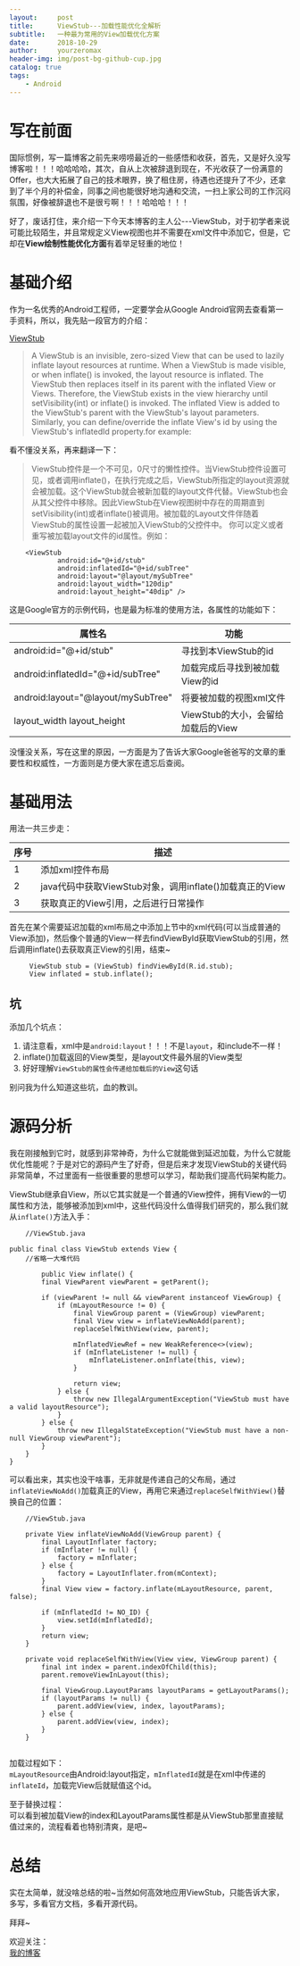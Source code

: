 ```yaml
---
layout:     post
title:      ViewStub---加载性能优化全解析
subtitle:   一种最为常用的View加载优化方案
date:       2018-10-29
author:     yourzeromax
header-img: img/post-bg-github-cup.jpg
catalog: true
tags:
    - Android
---
```


# 写在前面
国际惯例，写一篇博客之前先来唠唠最近的一些感悟和收获，首先，又是好久没写博客啦！！！哈哈哈哈，其次，自从上次被辞退到现在，不光收获了一份满意的Offer，也大大拓展了自己的技术眼界，换了租住房，待遇也还提升了不少，还拿到了半个月的补偿金，同事之间也能很好地沟通和交流，一扫上家公司的工作沉闷氛围，好像被辞退也不是很亏啊！！！哈哈哈！！！  

好了，废话打住，来介绍一下今天本博客的主人公---ViewStub，对于初学者来说可能比较陌生，并且常规定义View视图也并不需要在xml文件中添加它，但是，它却在**View绘制性能优化方面**有着举足轻重的地位！

# 基础介绍  
作为一名优秀的Android工程师，一定要学会从Google Android官网去查看第一手资料，所以，我先贴一段官方的介绍：  

[ViewStub](https://developer.android.google.cn/reference/android/view/ViewStub/)

> A ViewStub is an invisible, zero-sized View that can be used to lazily inflate layout resources at runtime. When a ViewStub is made visible, or when inflate() is invoked, the layout resource is inflated. The ViewStub then replaces itself in its parent with the inflated View or Views. Therefore, the ViewStub exists in the view hierarchy until setVisibility(int) or inflate() is invoked. The inflated View is added to the ViewStub's parent with the ViewStub's layout parameters. Similarly, you can define/override the inflate View's id by using the ViewStub's inflatedId property.for example: 

看不懂没关系，再来翻译一下：  
> ViewStub控件是一个不可见，0尺寸的懒性控件。当ViewStub控件设置可见，或者调用inflate()，在执行完成之后，ViewStub所指定的layout资源就会被加载。这个ViewStub就会被新加载的layout文件代替。ViewStub也会从其父控件中移除。因此ViewStub在View视图树中存在的周期直到setVisibility(int)或者inflate()被调用。被加载的Layout文件伴随着ViewStub的属性设置一起被加入ViewStub的父控件中。
你可以定义或者重写被加载layout文件的id属性。例如：


```
    <ViewStub 
            android:id="@+id/stub"
            android:inflatedId="@+id/subTree"
            android:layout="@layout/mySubTree"
            android:layout_width="120dip"
            android:layout_height="40dip" />
```

这是Google官方的示例代码，也是最为标准的使用方法，各属性的功能如下：  

属性名 | 功能
---|---
android:id="@+id/stub" | 寻找到本ViewStub的id
android:inflatedId="@+id/subTree" | 加载完成后寻找到被加载View的id
android:layout="@layout/mySubTree"|将要被加载的视图xml文件
layout_width layout_height | ViewStub的大小，会留给加载后的View  

没懂没关系，写在这里的原因，一方面是为了告诉大家Google爸爸写的文章的重要性和权威性，一方面则是方便大家在遗忘后查阅。  

# 基础用法

用法一共三步走：

序号 | 描述
---|---
1 | 添加xml控件布局
2 | java代码中获取ViewStub对象，调用inflate()加载真正的View
3 | 获取真正的View引用，之后进行日常操作



首先在某个需要延迟加载的xml布局之中添加上节中的xml代码(可以当成普通的View添加)，然后像个普通的View一样去findViewById获取ViewStub的引用，然后调用inflate()去获取真正View的引用，结束~  

```
     ViewStub stub = (ViewStub) findViewById(R.id.stub);
     View inflated = stub.inflate();
```  
## 坑  
添加几个坑点：  
1. 请注意看，xml中是`android:layout`！！！不是`layout`，和include不一样！
2. inflate()加载返回的View类型，是layout文件最外层的View类型
3. 好好理解`ViewStub的属性会传递给加载后的View`这句话

别问我为什么知道这些坑，血的教训。

# 源码分析  
我在刚接触到它时，就感到非常神奇，为什么它就能做到延迟加载，为什么它就能优化性能呢？于是对它的源码产生了好奇，但是后来才发现ViewStub的关键代码非常简单，不过里面有一些很重要的思想可以学习，帮助我们提高代码架构能力。  


ViewStub继承自View，所以它其实就是一个普通的View控件，拥有View的一切属性和方法，能够被添加到xml中，这些代码没什么值得我们研究的，那么我们就从`inflate()`方法入手：  

```
    //ViewStub.java

public final class ViewStub extends View {
    //省略一大堆代码
    
        public View inflate() {
        final ViewParent viewParent = getParent();

        if (viewParent != null && viewParent instanceof ViewGroup) {
            if (mLayoutResource != 0) {
                final ViewGroup parent = (ViewGroup) viewParent;
                final View view = inflateViewNoAdd(parent);
                replaceSelfWithView(view, parent);

                mInflatedViewRef = new WeakReference<>(view);
                if (mInflateListener != null) {
                    mInflateListener.onInflate(this, view);
                }

                return view;
            } else {
                throw new IllegalArgumentException("ViewStub must have a valid layoutResource");
            }
        } else {
            throw new IllegalStateException("ViewStub must have a non-null ViewGroup viewParent");
        }
    }
}
```
可以看出来，其实也没干啥事，无非就是传递自己的父布局，通过`inflateViewNoAdd()`加载真正的View，再用它来通过`replaceSelfWithView()`替换自己的位置：

```
    //ViewStub.java

    private View inflateViewNoAdd(ViewGroup parent) {
        final LayoutInflater factory;
        if (mInflater != null) {
            factory = mInflater;
        } else {
            factory = LayoutInflater.from(mContext);
        }
        final View view = factory.inflate(mLayoutResource, parent, false);

        if (mInflatedId != NO_ID) {
            view.setId(mInflatedId);
        }
        return view;
    }
    
    private void replaceSelfWithView(View view, ViewGroup parent) {
        final int index = parent.indexOfChild(this);
        parent.removeViewInLayout(this);

        final ViewGroup.LayoutParams layoutParams = getLayoutParams();
        if (layoutParams != null) {
            parent.addView(view, index, layoutParams);
        } else {
            parent.addView(view, index);
        }
    }
    
```

加载过程如下：  
`mLayoutResource`由Android:layout指定，`mInflatedId`就是在xml中传递的`inflateId`，加载完View后就赋值这个id。 

至于替换过程：  
可以看到被加载View的index和LayoutParams属性都是从ViewStub那里直接赋值过来的，流程看着也特别清爽，是吧~  


# 总结  
实在太简单，就没啥总结的啦~当然如何高效地应用ViewStub，只能告诉大家，多写，多看官方文档，多看开源代码。

拜拜~  

欢迎关注：  
[我的博客](https://yourzeromax.top/)



